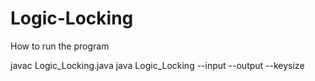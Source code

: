 # Logic-Locking

How to run the program

javac Logic_Locking.java
java Logic_Locking --input <inputfile> --output <outfile> --keysize <keysize>

